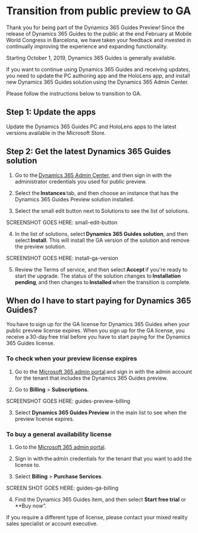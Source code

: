

# Transition from public preview to GA

Thank you for being part of the Dynamics 365 Guides Preview! Since the release of Dynamics 365 Guides to the public at the end February 
at Mobile World Congress in Barcelona, we have taken your feedback and invested in continually improving the experience and expanding 
functionality.  
 
Starting October 1, 2019, Dynamics 365 Guides is generally available.  
 
If you want to continue using Dynamics 365 Guides and receiving updates, you need to update the PC authoring app and the HoloLens app, 
and install new Dynamics 365 Guides solution using the Dynamics 365 Admin Center.  
 
Please follow the instructions below to transition to GA.  
 
## Step 1: Update the apps  

Update the Dynamics 365 Guides PC and HoloLens apps to the latest versions available in the Microsoft Store. 
 
## Step 2: Get the latest Dynamics 365 Guides solution 

1. Go to the [Dynamics 365 Admin Center](https://port.crm.dynamics.com/G/Instances/InstancePicker.aspx), and then sign in with the 
administrator credentials you used for public preview.  

2. Select the **Instances** tab, and then choose an instance that has the Dynamics 365 Guides Preview solution installed. 

3. Select the small edit button next to Solutions to see the list of solutions.  

SCREENSHOT GOES HERE: small-edit-button

4. In the list of solutions, select **Dynamics 365 Guides solution**, and then select **Install**. This will install the GA version of the 
solution and remove the preview solution.  

SCREENSHOT GOES HERE: install-ga-version

5. Review the Terms of service, and then select **Accept** if you're ready to start the upgrade. 
The status of the solution changes to **Installation pending**, and then changes to **Installed** when the transition is complete. 

## When do I have to start paying for Dynamics 365 Guides?

You have to sign up for the GA license for Dynamics 365 Guides when your public preview license expires. When you sign up for the GA license, you receive a 30-day free trial before you have to start paying for the Dynamics 365 Guides license.   

### To check when your preview license expires

1. Go to the [Microsoft 365 admin portal](https://admin.microsoft.com/) and sign in with the admin account for the tenant that includes 
the Dynamics 365 Guides preview.  

2. Go to **Billing** > **Subscriptions**.

SCREENSHOT GOES HERE: guides-preview-billing

3. Select **Dynamics 365 Guides Preview** in the main list to see when the preview license expires. 

### To buy a general availability license

1. Go to the [Microsoft 365 admin portal](http://admin.microsoft.com).

2. Sign in with the admin credentials for the tenant that you want to add the license to.

3. Select **Billing** > **Purchase Services**.

SCREEN SHOT GOES HERE: guides-ga-billing

4. Find the Dynamics 365 Guides item, and then select **Start free trial** or **Buy now”. 

If you require a different type of license, please contact your mixed reality sales specialist or account executive.  
 




